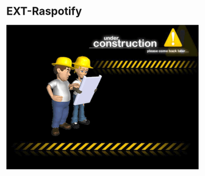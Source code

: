 # EXT-Raspotify

![](https://raw.githubusercontent.com/bugsounet/coding/main/underconstruction.gif)
